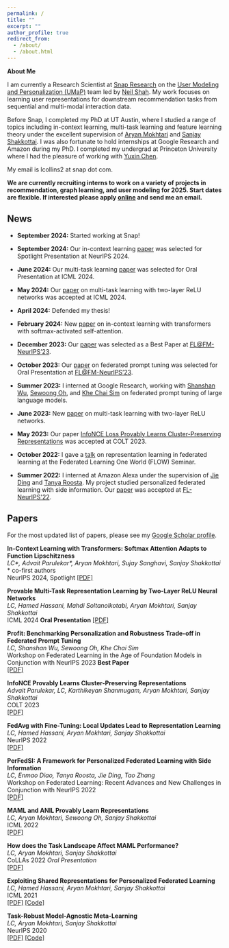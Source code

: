 ```yaml
---
permalink: /
title: ""
excerpt: ""
author_profile: true
redirect_from: 
  - /about/
  - /about.html
---
```


**About Me**

I am currently a Research Scientist at [Snap Research](https://research.snap.com/) on the [User Modeling and Personalization (UMaP)](https://research.snap.com/team/user-modeling-and-personalization.html) team led by [Neil Shah](https://nshah.net/). My work focuses on learning user representations for downstream recommendation tasks from sequential and multi-modal interaction data. 

Before Snap, I completed my PhD at UT Austin, where I studied a range of topics including in-context learning, multi-task learning and feature learning theory under the excellent supervision of [Aryan Mokhtari](https://sites.utexas.edu/mokhtari/) and [Sanjay Shakkottai](https://sites.google.com/view/sanjay-shakkottai/home). I was also fortunate to hold internships at Google Research and Amazon during my PhD. I completed my undergrad at Princeton University where I had the pleasure of working with [Yuxin Chen](https://yuxinchen2020.github.io/).

My email is lcollins2 at snap dot com.

**We are currently recruiting interns to work on a variety of projects in recommendation, graph learning, and user modeling for 2025. Start dates are flexible. If interested please apply [online](https://snap.submittable.com/submit) and send me an email.**

<!---
My CV can be found [here](https://liamc2196.github.io/files/Liamc_CV_nov22.pdf) (updated 11/2022).
--->

## News

- **September 2024:** Started working at Snap!

- **September 2024:** Our in-context learning [paper](https://www.arxiv.org/pdf/2402.11639.pdf) was selected for Spotlight Presentation at NeurIPS 2024.

- **June 2024:** Our multi-task learning [paper](https://arxiv.org/pdf/2307.06887.pdf) was selected for Oral Presentation at ICML 2024.

- **May 2024:** Our [paper](https://arxiv.org/pdf/2307.06887.pdf) on multi-task learning with two-layer ReLU networks was accepted at ICML 2024.

- **April 2024:** Defended my thesis! 

- **February 2024:** New [paper](https://arxiv.org/pdf/2402.11639.pdf) on in-context learning with transformers with softmax-activated self-attention.

- **December 2023:** Our [paper](https://arxiv.org/pdf/2310.04627.pdf) was selected as a Best Paper at [FL@FM-NeurIPS’23](https://federated-learning.org/fl@fm-neurips-2023/).

- **October 2023:** Our [paper](https://arxiv.org/pdf/2310.04627.pdf) on federated prompt tuning was selected for Oral Presentation at [FL@FM-NeurIPS’23](https://federated-learning.org/fl@fm-neurips-2023/).

- **Summer 2023:** I interned at Google Research, working with [Shanshan Wu](https://wushanshan.github.io/), [Sewoong Oh](https://homes.cs.washington.edu/~sewoong/), and [Khe Chai Sim](https://scholar.google.com/citations?user=jnU62sUAAAAJ&hl=en) on federated prompt tuning of large language models.

- **June 2023:** New [paper](https://arxiv.org/pdf/2307.06887.pdf) on multi-task learning with two-layer ReLU networks.

- **May 2023:** Our paper [InfoNCE Loss Provably Learns Cluster-Preserving Representations](https://arxiv.org/pdf/2302.07920.pdf) was accepted at COLT 2023.

- **October 2022:** I gave a [talk](https://sites.google.com/view/one-world-seminar-series-flow/archive/2022) on representation learning in federated learning at the Federated Learning One World (FLOW) Seminar.

- **Summer 2022:** I interned at Amazon Alexa under the supervision of [Jie Ding](https://jding.org/) and [Tanya Roosta](https://www.amazon.science/author/tanya-g-roosta). My project studied personalized federated learning with side information. Our [paper](https://openreview.net/forum?id=HRZjvFkX-faD) was accepted at [FL-NeurIPS'22](https://federated-learning.org/fl-neurips-2022/). 



<!---{% for post in site.publications reversed %}
          {% include archive-single.html %}
     {% endfor %}--->



## Papers

For the most updated list of papers, please see my [Google Scholar profile](https://scholar.google.com/citations?user=MRLe02cAAAAJ&hl=en).


**In-Context Learning with Transformers: Softmax Attention Adapts to Function Lipschitzness**  
*LC\*, Advait Parulekar\*, Aryan Mokhtari, Sujay Sanghavi, Sanjay Shakkottai*  
\* co-first authors  
NeurIPS 2024, Spotlight
[\[PDF\]](https://arxiv.org/pdf/2402.11639)

**Provable Multi-Task Representation Learning by Two-Layer ReLU Neural Networks**  
*LC, Hamed Hassani, Mahdi Soltanolkotabi, Aryan Mokhtari, Sanjay Shakkottai*  
ICML 2024 **Oral Presentation**
[\[PDF\]](https://arxiv.org/pdf/2307.06887.pdf)

**Profit: Benchmarking Personalization and Robustness Trade-off in Federated Prompt Tuning**  
*LC, Shanshan Wu, Sewoong Oh, Khe Chai Sim*  
Workshop on Federated Learning in the Age of Foundation Models in Conjunction with NeurIPS 2023  **Best Paper**  
[\[PDF\]](https://arxiv.org/pdf/2310.04627.pdf) 

**InfoNCE Provably Learns Cluster-Preserving Representations**  
*Advait Parulekar, LC, Karthikeyan Shanmugam, Aryan Mokhtari, Sanjay Shakkottai*  
COLT 2023  
[\[PDF\]](https://arxiv.org/pdf/2302.07920.pdf)

**FedAvg with Fine-Tuning: Local Updates Lead to Representation Learning**  
*LC, Hamed Hassani, Aryan Mokhtari, Sanjay Shakkottai*  
NeurIPS 2022     
[\[PDF\]](https://arxiv.org/pdf/2205.13692.pdf)

**PerFedSI: A Framework for Personalized Federated Learning with Side Information**  
*LC, Enmao Diao, Tanya Roosta, Jie Ding, Tao Zhang*  
Workshop on Federated Learning: Recent Advances and New Challenges in Conjunction with NeurIPS 2022  
[\[PDF\]](https://openreview.net/pdf?id=HRZjvFkX-faD) 

**MAML and ANIL Provably Learn Representations**  
*LC, Aryan Mokhtari, Sewoong Oh, Sanjay Shakkottai*  
ICML 2022     
[\[PDF\]](https://arxiv.org/pdf/2202.03483.pdf)

**How does the Task Landscape Affect MAML Performance?**  
*LC, Aryan Mokhtari, Sanjay Shakkottai*  
CoLLAs 2022 *Oral Presentation*   
[\[PDF\]](https://arxiv.org/pdf/2010.14672.pdf)

**Exploiting Shared Representations for Personalized Federated
Learning**  
*LC, Hamed Hassani, Aryan Mokhtari, Sanjay Shakkottai*  
ICML 2021    
[\[PDF\]](https://arxiv.org/pdf/2102.07078.pdf) [\[Code\]](https://github.com/lgcollins/FedRep)

**Task-Robust Model-Agnostic Meta-Learning**  
*LC, Aryan Mokhtari, Sanjay Shakkottai*  
NeurIPS 2020    
[\[PDF\]](https://arxiv.org/abs/2002.04766.pdf) [\[Code\]](https://github.com/lgcollins/tr-maml)
